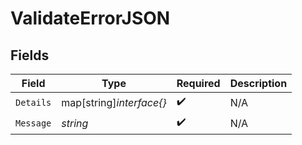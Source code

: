# ValidateErrorJSON


## Fields

| Field                    | Type                     | Required                 | Description              |
| ------------------------ | ------------------------ | ------------------------ | ------------------------ |
| `Details`                | map[string]*interface{}* | :heavy_check_mark:       | N/A                      |
| `Message`                | *string*                 | :heavy_check_mark:       | N/A                      |